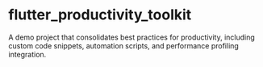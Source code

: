 # flutter_productivity_toolkit
A demo project that consolidates best practices for productivity, including custom code snippets, automation scripts, and performance profiling integration.
